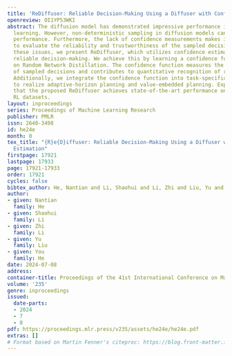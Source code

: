 ```yaml
---
title: 'ReDiffuser: Reliable Decision-Making Using a Diffuser with Confidence Estimation'
openreview: OI1YP53WKI
abstract: The diffusion model has demonstrated impressive performance in offline reinforcement
  learning. However, non-deterministic sampling in diffusion models can lead to unstable
  performance. Furthermore, the lack of confidence measurements makes it difficult
  to evaluate the reliability and trustworthiness of the sampled decisions. To address
  these issues, we present ReDiffuser, which utilizes confidence estimation to ensure
  reliable decision-making. We achieve this by learning a confidence function based
  on Random Network Distillation. The confidence function measures the reliability
  of sampled decisions and contributes to quantitative recognition of reliable decisions.
  Additionally, we integrate the confidence function into task-specific sampling procedures
  to realize adaptive-horizon planning and value-embedded planning. Experiments show
  that the proposed ReDiffuser achieves state-of-the-art performance on standard offline
  RL datasets.
layout: inproceedings
series: Proceedings of Machine Learning Research
publisher: PMLR
issn: 2640-3498
id: he24e
month: 0
tex_title: "{R}e{D}iffuser: Reliable Decision-Making Using a Diffuser with Confidence
  Estimation"
firstpage: 17921
lastpage: 17933
page: 17921-17933
order: 17921
cycles: false
bibtex_author: He, Nantian and Li, Shaohui and Li, Zhi and Liu, Yu and He, You
author:
- given: Nantian
  family: He
- given: Shaohui
  family: Li
- given: Zhi
  family: Li
- given: Yu
  family: Liu
- given: You
  family: He
date: 2024-07-08
address:
container-title: Proceedings of the 41st International Conference on Machine Learning
volume: '235'
genre: inproceedings
issued:
  date-parts:
  - 2024
  - 7
  - 8
pdf: https://proceedings.mlr.press/v235/assets/he24e/he24e.pdf
extras: []
# Format based on Martin Fenner's citeproc: https://blog.front-matter.io/posts/citeproc-yaml-for-bibliographies/
---
```


